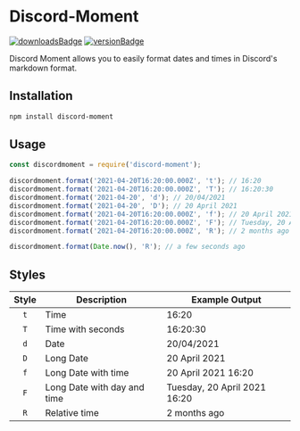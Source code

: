 # Discord-Moment

[![downloadsBadge](https://img.shields.io/npm/dt/discord-moment?style=for-the-badge)](https://npmjs.com/discord-moment)
[![versionBadge](https://img.shields.io/npm/v/discord-moment?style=for-the-badge)](https://npmjs.com/discord-moment)

Discord Moment allows you to easily format dates and times in Discord's markdown format.

## Installation

```bash
npm install discord-moment
```

## Usage

```js
const discordmoment = require('discord-moment');

discordmoment.format('2021-04-20T16:20:00.000Z', 't'); // 16:20
discordmoment.format('2021-04-20T16:20:00.000Z', 'T'); // 16:20:30
discordmoment.format('2021-04-20', 'd'); // 20/04/2021
discordmoment.format('2021-04-20', 'D'); // 20 April 2021
discordmoment.format('2021-04-20T16:20:00.000Z', 'f'); // 20 April 2021 16:20
discordmoment.format('2021-04-20T16:20:00.000Z', 'F'); // Tuesday, 20 April 2021 16:20
discordmoment.format('2021-04-20T16:20:00.000Z', 'R'); // 2 months ago

discordmoment.format(Date.now(), 'R'); // a few seconds ago
```

## Styles

| Style | Description                  | Example Output               |
|:-----:|------------------------------|------------------------------|
| `t`   | Time                         | 16:20                        |
| `T`   | Time with seconds            | 16:20:30                     |
| `d`   | Date                         | 20/04/2021                   |
| `D`   | Long Date                    | 20 April 2021                |
| `f`   | Long Date with time          | 20 April 2021 16:20          |
| `F`   | Long Date with day and time  | Tuesday, 20 April 2021 16:20 |
| `R`   | Relative time                | 2 months ago                 |
